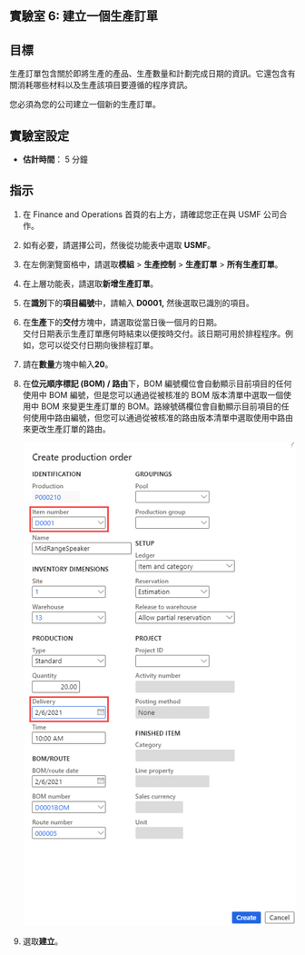 ﻿---
lab:
    title: '實驗室 6：建立一個生產單'
    module: '模組 1：學習 Microsoft Dynamics 365 Supply Chain Management 的基礎知識'
---

## 實驗室 6: 建立一個生產訂單

## 目標

生產訂單包含關於即將生產的產品、生產數量和計劃完成日期的資訊。它還包含有關消耗哪些材料以及生產該項目要遵循的程序資訊。

您必須為您的公司建立一個新的生產訂單。

## 實驗室設定

   - **估計時間**： 5 分鐘

## 指示

1. 在 Finance and Operations 首頁的右上方，請確認您正在與 USMF 公司合作。

1. 如有必要，請選擇公司，然後從功能表中選取 **USMF**。

1. 在左側瀏覽窗格中，請選取**模組** > **生產控制** > **生產訂單** > **所有生產訂單**。

1. 在上層功能表，請選取**新增生產訂單**。

1. 在**識別**下的**項目編號**中，請輸入 **D0001,** 然後選取已識別的項目。

1. 在**生產**下的**交付**方塊中，請選取從當日後一個月的日期。  
    交付日期表示生產訂單應何時結束以便按時交付。該日期可用於排程程序。例如，您可以從交付日期向後排程訂單。

1. 請在**數量**方塊中輸入**20**。

1. 在**位元順序標記 (BOM) / 路由**下，BOM 編號欄位會自動顯示目前項目的任何使用中 BOM 編號，但是您可以通過從被核准的 BOM 版本清單中選取一個使用中 BOM 來變更生產訂單的 BOM。路線號碼欄位會自動顯示目前項目的任何使用中路由編號，但您可以通過從被核准的路由版本清單中選取使用中路由來更改生產訂單的路由。

    ![畫面影像正在顯示完整的建立生產訂單窗格](./media/lp1-m4-new-production-order-pane.png)

1. 選取**建立**。
